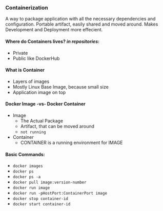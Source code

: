 ### Containerization 
A way to package application with all the necessary dependencies and configuration.
Portable artifact, easily shared and moved around.
Makes Development and Deployment more effecient.

#### Where do Containers lives?  *in repositories*:
  - Private 
  - Public like DockerHub

#### What is Container 
  - Layers of images 
  - Mostly Linux Base Image, because small size 
  - Application image on top

#### Docker Image -vs- Docker Container 
  - Image 
    - The Actual Package
    - Artifact, that can be moved around
    - `not running` 
  - Container
    - CONTAINER is a running environment for IMAGE

#### Basic Commands:
  - ` docker images `
  - ` docker ps `
  - ` docker ps -a `
  - ` docker pull image:version-number `
  - ` docker run image `
  - ` docker run -pHostPort:ContainerPort image `
  - ` docker stop container-id `
  - ` docker start container-id `

